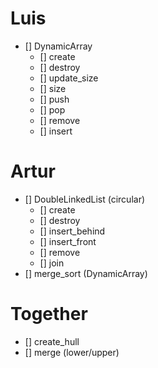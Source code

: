 # Luis
- [] DynamicArray
    - [] create
    - [] destroy
    - [] update\_size
    - [] size
    - [] push
    - [] pop
    - [] remove
    - [] insert

# Artur
- [] DoubleLinkedList (circular)
    - [] create
    - [] destroy
    - [] insert\_behind
    - [] insert\_front
    - [] remove
    - [] join
- [] merge\_sort (DynamicArray)

# Together
- [] create\_hull
- [] merge (lower/upper)
